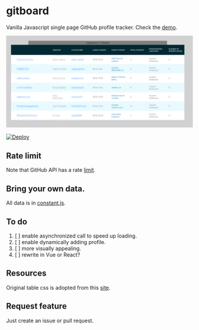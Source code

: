 # gitboard
Vanilla Javascript single page GitHub profile tracker. Check the [demo](https://elegant-bose-38174f.netlify.app/).

![demo](./img/demo.jpg)

[![Deploy](https://www.netlify.com/img/deploy/button.svg)](https://app.netlify.com/start/deploy?repository=https://github.com/rongpenl/gitboard/)

## Rate limit
Note that GitHub API has a rate [limit](https://developer.github.com/v3/#rate-limiting). 

## Bring your own data.
All data is in [constant.js](./js/data/constant.js).

## To do
1. [ ] enable asynchronized call to speed up loading.
2. [ ] enable dynamically adding profile.
3. [ ] more visually appealing.
4. [ ] rewrite in Vue or React?

## Resources

Original table css is adopted from this [site](https://colorlib.com/etc/tb/Table_Highlight_Vertical_Horizontal/index.html).

## Request feature

Just create an issue or pull request.
